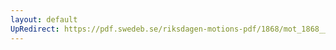 ```yaml
---
layout: default
UpRedirect: https://pdf.swedeb.se/riksdagen-motions-pdf/1868/mot_1868__ak__00013/mot_1868__ak__00013_007.pdf
---
```

